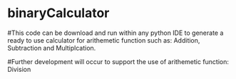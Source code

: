 # binaryCalculator

#This code can be download and run within any python IDE to generate a ready to use calculator for arithemetic function such as: Addition, Subtraction and Multiplcation.

#Further development will occur to support the use of arithemetic function: Division 
